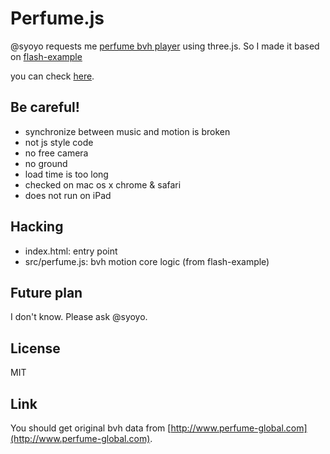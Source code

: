 # Perfume.js

@syoyo requests me [perfume bvh player](http://perfume-dev.github.com/) using three.js. So I made it based on [flash-example](https://github.com/perfume-dev/example-flash)

you can check [here](http://ando-takahiro.github.com/perfume.js/).

## Be careful!

 * synchronize between music and motion is broken
 * not js style code
 * no free camera
 * no ground
 * load time is too long
 * checked on mac os x chrome & safari
 * does not run on iPad

## Hacking

 * index.html: entry point
 * src/perfume.js: bvh motion core logic (from flash-example)

## Future plan

I don't know. Please ask @syoyo.

## License

MIT

## Link

You should get original bvh data from [http://www.perfume-global.com](http://www.perfume-global.com).
